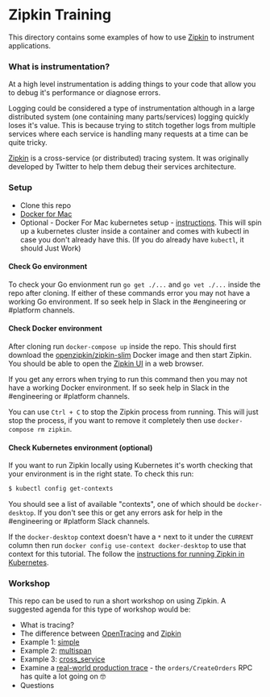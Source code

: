 # Zipkin Training

This directory contains some examples of how to use [Zipkin](https://zipkin.io/) to instrument applications.

### What is instrumentation?

At a high level instrumentation is adding things to your code that allow you to debug it's performance or diagnose errors.

Logging could be considered a type of instrumentation although in a large distributed system (one containing many parts/services) logging quickly loses it's value. This is because trying to stitch together logs from multiple services where each service is handling many requests at a time can be quite tricky.

[Zipkin](https://zipkin.io/) is a cross-service (or distributed) tracing system. It was originally developed by Twitter to help them debug their services architecture.

### Setup

- Clone this repo
- [Docker for Mac](https://download.docker.com/mac/stable/Docker.dmg)
- Optional - Docker For Mac kubernetes setup - [instructions](https://docs.docker.com/docker-for-mac/#kubernetes). This will spin up a kubernetes cluster inside a container and comes with kubectl in case you don't already have this. (If you do already have `kubectl`, it should Just Work)

#### Check Go environment

To check your Go envionment run `go get ./...` and `go vet ./...` inside the repo after cloning. If either of these commands error you may not have a working Go environment. If so seek help in Slack in the #engineering or #platform channels.

#### Check Docker environment

After cloning run `docker-compose up` inside the repo. This should first download the [openzipkin/zipkin-slim](https://hub.docker.com/r/openzipkin/zipkin/) Docker image and then start Zipkin. You should be able to open the [Zipkin UI](http://localhost:9411/zipkin/) in a web browser.

If you get any errors when trying to run this command then you may not have a working Docker environment. If so seek help in Slack in the #engineering or #platform channels.

You can use `Ctrl + C` to stop the Zipkin process from running. This will just stop the process, if you want to remove it completely then use `docker-compose rm zipkin`.

#### Check Kubernetes environment (optional)

If you want to run Zipkin locally using Kubernetes it's worth checking that your environment is in the right state. To check this run:

```bash
$ kubectl config get-contexts
```

You should see a list of available "contexts", one of which should be `docker-desktop`. If you don't see this or get any errors ask for help in the #engineering or #platform Slack channels.

If the `docker-desktop` context doesn't have a `*` next to it under the `CURRENT` column then run `docker config use-context docker-desktop` to use that context for this tutorial. The follow the [instructions for running Zipkin in Kubernetes](kubernetes).

### Workshop

This repo can be used to run a short workshop on using Zipkin. A suggested agenda for this type of workshop would be:

- What is tracing?
- The difference between [OpenTracing](https://opentracing.io/docs/overview/what-is-tracing/) and [Zipkin](https://zipkin.io/)
- Example 1: [simple](simple)
- Example 2: [multispan](multispan)
- Example 3: [cross_service](cross_service)
- Examine a [real-world production trace](https://zipkin.echo.co.uk) - the `orders/CreateOrders` RPC has quite a lot going on 🤓
- Questions
